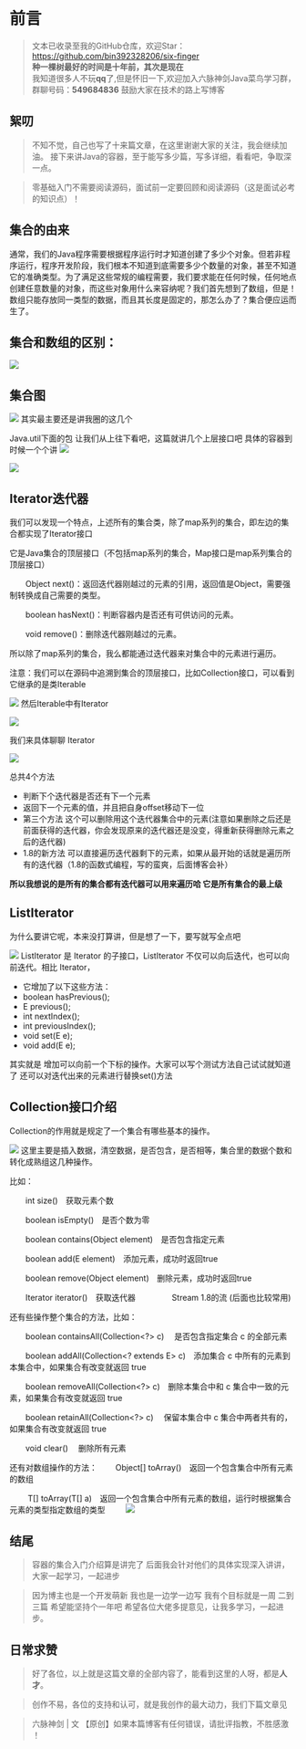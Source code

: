 # 前言
>文本已收录至我的GitHub仓库，欢迎Star：https://github.com/bin392328206/six-finger                             
> **种一棵树最好的时间是十年前，其次是现在**   
>我知道很多人不玩**qq**了,但是怀旧一下,欢迎加入六脉神剑Java菜鸟学习群，群聊号码：**549684836** 鼓励大家在技术的路上写博客
## 絮叨 
> 不知不觉，自己也写了十来篇文章，在这里谢谢大家的关注，我会继续加油。 接下来讲Java的容器，至于能写多少篇，写多详细，看看吧，争取深一点。   


>零基础入门不需要阅读源码，面试前一定要回顾和阅读源码（这是面试必考的知识点）！



## 集合的由来
通常，我们的Java程序需要根据程序运行时才知道创建了多少个对象。但若非程序运行，程序开发阶段，我们根本不知道到底需要多少个数量的对象，甚至不知道它的准确类型。为了满足这些常规的编程需要，我们要求能在任何时候，任何地点创建任意数量的对象，而这些对象用什么来容纳呢？我们首先想到了数组，但是！数组只能存放同一类型的数据，而且其长度是固定的，那怎么办了？集合便应运而生了。

## 集合和数组的区别：


![](https://user-gold-cdn.xitu.io/2019/12/5/16ed438ed7ccc6f4?w=1039&h=353&f=png&s=47006)

## 集合图
![](https://user-gold-cdn.xitu.io/2019/12/5/16ed483e9411ec98?w=1218&h=597&f=png&s=25011)
其实最主要还是讲我圈的这几个

Java.util下面的包 让我们从上往下看吧，这篇就讲几个上层接口吧 具体的容器到时候一个个讲
![](https://user-gold-cdn.xitu.io/2019/12/5/16ed4b80c294d295?w=409&h=751&f=png&s=47296)


![](https://user-gold-cdn.xitu.io/2019/12/5/16ed4f4ca96fdbc3?w=1094&h=794&f=png&s=74285)

## Iterator迭代器

我们可以发现一个特点，上述所有的集合类，除了map系列的集合，即左边的集合都实现了Iterator接口

它是Java集合的顶层接口（不包括map系列的集合，Map接口是map系列集合的顶层接口）

　　Object next()：返回迭代器刚越过的元素的引用，返回值是Object，需要强制转换成自己需要的类型。

　　boolean hasNext()：判断容器内是否还有可供访问的元素。

　　void remove()：删除迭代器刚越过的元素。

所以除了map系列的集合，我么都能通过迭代器来对集合中的元素进行遍历。

注意：我们可以在源码中追溯到集合的顶层接口，比如Collection接口，可以看到它继承的是类Iterable

![](https://user-gold-cdn.xitu.io/2019/12/5/16ed51b7e37a4ec8?w=742&h=218&f=png&s=20996)
然后Iterable中有Iterator

![](https://user-gold-cdn.xitu.io/2019/12/5/16ed51c65ea5b47e?w=907&h=332&f=png&s=40674)

我们来具体聊聊 Iterator<T>

![](https://user-gold-cdn.xitu.io/2019/12/5/16ed51e5f049cc8b?w=1425&h=285&f=png&s=62585)

总共4个方法
- 判断下个迭代器是否还有下一个元素
- 返回下一个元素的值，并且把自身offset移动下一位
- 第三个方法 这个可以删除用这个迭代器集合中的元素(注意如果删除之后还是前面获得的迭代器，你会发现原来的迭代器还是没变，得重新获得删除元素之后的迭代器)
- 1.8的新方法 可以直接遍历迭代器剩下的元素，如果从最开始的话就是遍历所有的迭代器（1.8的函数式编程，写的蛮爽，后面博客会补）

**所以我想说的是所有的集合都有迭代器可以用来遍历哈 它是所有集合的最上级**

## ListIterator
为什么要讲它呢，本来没打算讲，但是想了一下，要写就写全点吧

![](https://user-gold-cdn.xitu.io/2019/12/5/16ed544de33afb76?w=1444&h=446&f=png&s=93559)
ListIterator 是 Iterator 的子接口，ListIterator 不仅可以向后迭代，也可以向前迭代。相比 Iterator，

- 它增加了以下这些方法：
- boolean hasPrevious();
- E previous();
- int nextIndex();
- int previousIndex();
- void set(E e);
- void add(E e);

其实就是 增加可以向前一个下标的操作。大家可以写个测试方法自己试试就知道了 还可以对迭代出来的元素进行替换set()方法


## Collection接口介绍
Collection的作用就是规定了一个集合有哪些基本的操作。

![](https://user-gold-cdn.xitu.io/2019/12/5/16ed55b902f0ee67?w=426&h=540&f=png&s=47528)
这里主要是插入数据，清空数据，是否包含，是否相等，集合里的数据个数和转化成熟组这几种操作。

比如：

　　int size()　获取元素个数

　　boolean isEmpty()　是否个数为零

　　boolean contains(Object element)　是否包含指定元素

　　boolean add(E element)　添加元素，成功时返回true

　　boolean remove(Object element)　删除元素，成功时返回true

　　Iterator<E> iterator()　获取迭代器
　　
　　Stream 1.8的流 (后面也比较常用)

 

还有些操作整个集合的方法，比如：

　　boolean containsAll(Collection<?> c) 　是否包含指定集合 c 的全部元素

　　boolean addAll(Collection<? extends E> c)　添加集合 c 中所有的元素到本集合中，如果集合有改变就返回 true

　　boolean removeAll(Collection<?> c)　删除本集合中和 c 集合中一致的元素，如果集合有改变就返回 true

　　boolean retainAll(Collection<?> c) 　保留本集合中 c 集合中两者共有的，如果集合有改变就返回 true

　　void clear() 　删除所有元素

还有对数组操作的方法：
　　Object[] toArray()　返回一个包含集合中所有元素的数组

　　<T> T[] toArray(T[] a)　返回一个包含集合中所有元素的数组，运行时根据集合元素的类型指定数组的类型
　　
![](https://user-gold-cdn.xitu.io/2019/12/5/16ed5613f6aa6328?w=955&h=667&f=png&s=115732)

## 结尾
> 容器的集合入门介绍算是讲完了 后面我会针对他们的具体实现深入讲讲，大家一起学习，一起进步

> 因为博主也是一个开发萌新 我也是一边学一边写 我有个目标就是一周 二到三篇 希望能坚持个一年吧 希望各位大佬多提意见，让我多学习，一起进步。
## 日常求赞
> 好了各位，以上就是这篇文章的全部内容了，能看到这里的人呀，都是**人才**。

> 创作不易，各位的支持和认可，就是我创作的最大动力，我们下篇文章见

>六脉神剑 | 文 【原创】如果本篇博客有任何错误，请批评指教，不胜感激 ！
